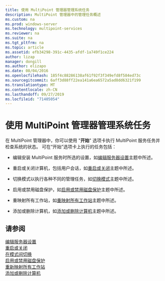 ```yaml
---
title: 使用 MultiPoint 管理器管理系统任务
description: MultiPoint 管理器中的管理任务概述
ms.custom: na
ms.prod: windows-server
ms.technology: multipoint-services
ms.reviewer: na
ms.suite: na
ms.tgt_pltfrm: na
ms.topic: article
ms.assetid: efb34298-391c-4435-afdf-1a749f1ce224
author: lizap
manager: dongill
ms.author: elizapo
ms.date: 08/04/2016
ms.openlocfilehash: 185f4c88286138af61f92f3f349efd8f584ed73c
ms.sourcegitcommit: 6aff3d88ff22ea141a6ea6572a5ad8dd6321f199
ms.translationtype: MT
ms.contentlocale: zh-CN
ms.lasthandoff: 09/27/2019
ms.locfileid: "71405054"
---
```

# <a name="manage-system-tasks-using-multipoint-manager"></a>使用 MultiPoint 管理器管理系统任务
在 MultiPoint 管理器中，你可以使用 "**开始**" 选项卡执行 MultiPoint 服务任务并检查系统的状态。 可在“开始”选项卡上执行的任务包括：  
  
-   编辑安装 MultiPoint 服务时所选的设置，如[编辑服务器设置](Edit-Server-Settings.md)主题中所述。  
  
-   重启或关闭计算机，包括用户会话，如[重启或关闭](Restart-or-Shut-Down.md)主题中所述。  
  
-   切换模式以执行各种不同的管理任务，如[切换模式](Switch-Between-Modes.md)主题中所述。  
  
-   启用或禁用磁盘保护，如[启用或禁用磁盘保护](Enable-or-Disable-Disk-Protection.md)主题中所述。  
  
-   重映射所有工作站，如[重映射所有工作站](Remap-All-Stations.md)主题中所述。  
  
-   添加或删除计算机，如[添加或删除计算机](Add-or-Remove-Computers.md)主题中所述。  

## <a name="see-also"></a>请参阅  
[编辑服务器设置](Edit-Server-Settings.md)  
[重启或关闭](Restart-or-Shut-Down.md)  
[在模式间切换](Switch-Between-Modes.md)  
[启用或禁用磁盘保护](Enable-or-Disable-Disk-Protection.md)  
[重新映射所有工作站](Remap-All-Stations.md)  
[添加或删除计算机](Add-or-Remove-Computers.md)